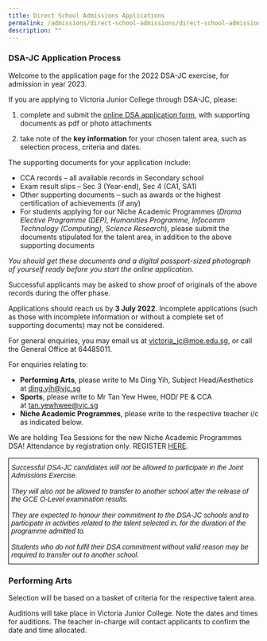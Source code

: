 ```yaml
---
title: Direct School Admissions Applications
permalink: /admissions/direct-school-admissions/direct-school-admissions-applications/
description: ""
---
```

### DSA-JC Application Process

Welcome to the application page for the 2022 DSA-JC exercise, for admission in year 2023.

If you are applying to Victoria Junior College through DSA-JC, please:

1.  complete and submit the [online DSA application form](http://portal.vjc.sg/dsa), with supporting documents as pdf or photo attachments  
    
2.  take note of the **key information** for your chosen talent area, such as selection process, criteria and dates.

The supporting documents for your application include:

*   CCA records – all available records in Secondary school
*   Exam result slips – Sec 3 (Year-end), Sec 4 (CA1, SA1)
*   Other supporting documents – such as awards or the highest certification of achievements (if any)
*   For students applying for our Niche Academic Programmes (_Drama Elective Programme (DEP), Humanities Programme, Infocomm Technology (Computing), Science Research_), please submit the documents stipulated for the talent area, in addition to the above supporting documents

_You should get these documents and a digital passport-sized photograph of yourself ready before you start the online application._

Successful applicants may be asked to show proof of originals of the above records during the offer phase.

Applications should reach us by **3 July 2022**. Incomplete applications (such as those with incomplete information or without a complete set of supporting documents) may not be considered.

For general enquiries, you may email us at [victoria\_jc@moe.edu.sg](mailto:victoria_jc@moe.edu.sg), or call the General Office at 64485011.

For enquiries relating to:

*   **Performing Arts**, please write to Ms Ding Yih, Subject Head/Aesthetics at [ding.yih@vjc.sg](mailto:ding.yih@vjc.sg)
*  **Sports**, please write to Mr Tan Yew Hwee, HOD/ PE & CCA at [tan.yewhwee@vjc.sg](mailto:tan.yewhwee@vjc.sg)
*  **Niche Academic Programmes**, please write to the respective teacher i/c as indicated below.

We are holding Tea Sessions for the new Niche Academic Programmes DSA! Attendance by registration only. REGISTER [HERE](https://form.gov.sg/#!/6270e64ae572570012a57401).

<style type="text/css">
.tg  {border-collapse:collapse;border-spacing:0;}
.tg td{border-color:black;border-style:solid;border-width:1px;font-family:Arial, sans-serif;font-size:14px;
  overflow:hidden;padding:10px 5px;word-break:normal;}
.tg th{border-color:black;border-style:solid;border-width:1px;font-family:Arial, sans-serif;font-size:14px;
  font-weight:normal;overflow:hidden;padding:10px 5px;word-break:normal;}
.tg .tg-0lax{text-align:left;vertical-align:top}
</style>
<table class="tg">
<thead>
  <tr>
    <td class="tg-0lax"><span style="font-style:italic">Successful DSA-JC candidates will not be allowed to participate in the Joint Admissions Exercise. </span><br><br><span style="font-style:italic">They will also not be allowed to transfer to another school after the release of the GCE O-Level examination results. </span><br><br><span style="font-style:italic">They are expected to honour their commitment to the DSA-JC schools and to participate in activities related to the talent selected in, for the duration of the programme admitted to. </span><br><br><span style="font-style:italic">Students who do not fulfil their DSA commitment without valid reason may be required to transfer out to another school.</span></td>
  </tr>
</thead>
</table>

### Performing Arts

Selection will be based on a basket of criteria for the respective talent area.

Auditions will take place in Victoria Junior College. Note the dates and times for auditions. The teacher in-charge will contact applicants to confirm the date and time allocated.